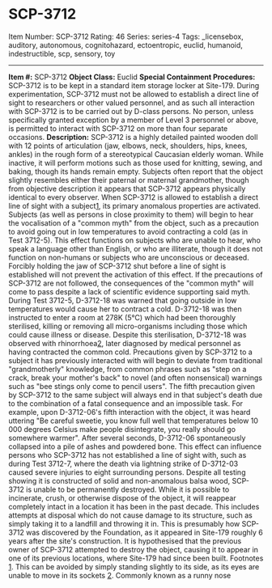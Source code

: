 # SCP-3712
Item Number: SCP-3712
Rating: 46
Series: series-4
Tags: _licensebox, auditory, autonomous, cognitohazard, ectoentropic, euclid, humanoid, indestructible, scp, sensory, toy

---

  
**Item #:** SCP-3712 
**Object Class:** Euclid
**Special Containment Procedures:** SCP-3712 is to be kept in a standard item storage locker at Site-179. During experimentation, SCP-3712 must not be allowed to establish a direct line of sight to researchers or other valued personnel, and as such all interaction with SCP-3712 is to be carried out by D-class persons.
No person, unless specifically granted exception by a member of Level 3 personnel or above, is permitted to interact with SCP-3712 on more than four separate occasions.
**Description:** SCP-3712 is a highly detailed painted wooden doll with 12 points of articulation (jaw, elbows, neck, shoulders, hips, knees, ankles) in the rough form of a stereotypical Caucasian elderly woman. While inactive, it will perform motions such as those used for knitting, sewing, and baking, though its hands remain empty. Subjects often report that the object slightly resembles either their paternal or maternal grandmother, though from objective description it appears that SCP-3712 appears physically identical to every observer.
When SCP-3712 is allowed to establish a direct line of sight with a subject[1](javascript:;), its primary anomalous properties are activated. Subjects (as well as persons in close proximity to them) will begin to hear the vocalisation of a "common myth" from the object, such as a precaution to avoid going out in low temperatures to avoid contracting a cold (as in Test 3712-5). This effect functions on subjects who are unable to hear, who speak a language other than English, or who are illiterate, though it does not function on non-humans or subjects who are unconscious or deceased. Forcibly holding the jaw of SCP-3712 shut before a line of sight is established will not prevent the activation of this effect.
If the precautions of SCP-3712 are not followed, the consequences of the "common myth" will come to pass despite a lack of scientific evidence supporting said myth. During Test 3712-5, D-3712-18 was warned that going outside in low temperatures would cause her to contract a cold. D-3712-18 was then instructed to enter a room at 278K (5°C) which had been thoroughly sterilised, killing or removing all micro-organisms including those which could cause illness or disease. Despite this sterilisation, D-3712-18 was observed with rhinorrhoea[2](javascript:;), later diagnosed by medical personnel as having contracted the common cold.
Precautions given by SCP-3712 to a subject it has previously interacted with will begin to deviate from traditional "grandmotherly" knowledge, from common phrases such as "step on a crack, break your mother's back" to novel (and often nonsensical) warnings such as "bee stings only come to pencil users".
The fifth precaution given by SCP-3712 to the same subject will always end in that subject's death due to the combination of a fatal consequence and an impossible task. For example, upon D-3712-06's fifth interaction with the object, it was heard uttering "Be careful sweetie, you know full well that temperatures below 10 000 degrees Celsius make people disintegrate, you really should go somewhere warmer". After several seconds, D-3712-06 spontaneously collapsed into a pile of ashes and powdered bone. This effect can influence persons who SCP-3712 has not established a line of sight with, such as during Test 3712-7, where the death via lightning strike of D-3712-03 caused severe injuries to eight surrounding persons.
Despite all testing showing it is constructed of solid and non-anomalous balsa wood, SCP-3712 is unable to be permanently destroyed. While it is possible to incinerate, crush, or otherwise dispose of the object, it will reappear completely intact in a location it has been in the past decade. This includes attempts at disposal which do not cause damage to its structure, such as simply taking it to a landfill and throwing it in.
This is presumably how SCP-3712 was discovered by the Foundation, as it appeared in Site-179 roughly 6 years after the site's construction. It is hypothesised that the previous owner of SCP-3712 attempted to destroy the object, causing it to appear in one of its previous locations, where Site-179 had since been built.
Footnotes
[1](javascript:;). This can be avoided by simply standing slightly to its side, as its eyes are unable to move in its sockets
[2](javascript:;). Commonly known as a runny nose